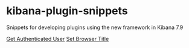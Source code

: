 # kibana-plugin-snippets

Snippets for developing plugins using the new framework in Kibana 7.9

[Get Authenticated User](https://github.com/aaron-nimocks/kibana-plugin-snippets/blob/main/code/get_user.md)
[Set Browser Title](https://github.com/aaron-nimocks/kibana-plugin-snippets/blob/main/code/set_browser_title.md)